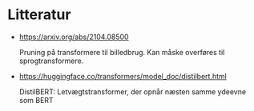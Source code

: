 # Litteratur

- https://arxiv.org/abs/2104.08500

  Pruning på transformere til billedbrug. Kan måske overføres til sprogtransformere.
  
- https://huggingface.co/transformers/model_doc/distilbert.html

  DistilBERT: Letvægtstransformer, der opnår næsten samme ydeevne som BERT
